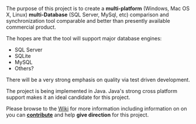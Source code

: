 The purpose of this project is to create a **multi-platform** (Windows, Mac OS X, Linux) **multi-Database** (SQL Server, MySql, etc) comparison and synchronization tool comparable and better than presently available commercial product.

The hopes are that the tool will support major database engines:
  * SQL Server
  * SQLite
  * MySQL
  * Others?

There will be a very strong emphasis on quality via test driven development.

The project is being implemented in Java. Java's strong cross platform support makes it an ideal candidate for this project.

Please browse to the [Wiki](http://code.google.com/p/db-compare-sync/w/list) for more information including information on on you can **[contribute](http://code.google.com/p/db-compare-sync/wiki/Contributions)** and help **give direction** for this project.